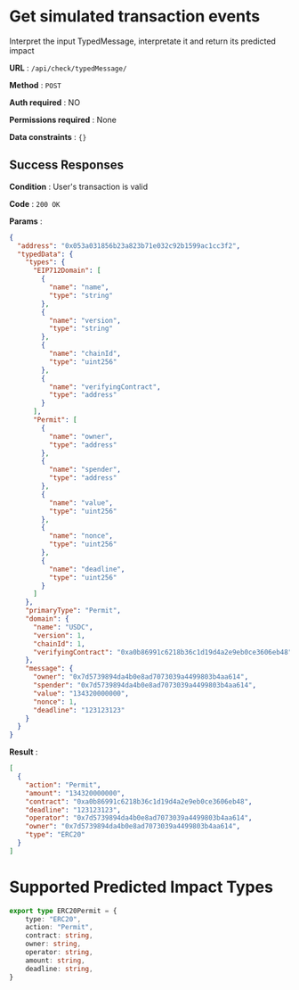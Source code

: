# Get simulated transaction events

Interpret the input TypedMessage, interpretate it and return its predicted impact

**URL** : `/api/check/typedMessage/`

**Method** : `POST`

**Auth required** : NO

**Permissions required** : None

**Data constraints** : `{}`

## Success Responses

**Condition** : User's transaction is valid

**Code** : `200 OK`

**Params** :

```json
{
  "address": "0x053a031856b23a823b71e032c92b1599ac1cc3f2",
  "typedData": {
    "types": {
      "EIP712Domain": [
        {
          "name": "name",
          "type": "string"
        },
        {
          "name": "version",
          "type": "string"
        },
        {
          "name": "chainId",
          "type": "uint256"
        },
        {
          "name": "verifyingContract",
          "type": "address"
        }
      ],
      "Permit": [
        {
          "name": "owner",
          "type": "address"
        },
        {
          "name": "spender",
          "type": "address"
        },
        {
          "name": "value",
          "type": "uint256"
        },
        {
          "name": "nonce",
          "type": "uint256"
        },
        {
          "name": "deadline",
          "type": "uint256"
        }
      ]
    },
    "primaryType": "Permit",
    "domain": {
      "name": "USDC",
      "version": 1,
      "chainId": 1,
      "verifyingContract": "0xa0b86991c6218b36c1d19d4a2e9eb0ce3606eb48"
    },
    "message": {
      "owner": "0x7d5739894da4b0e8ad7073039a4499803b4aa614",
      "spender": "0x7d5739894da4b0e8ad7073039a4499803b4aa614",
      "value": "134320000000",
      "nonce": 1,
      "deadline": "123123123"
    }
  }
}
```

**Result** :

```json
[
  {
    "action": "Permit",
    "amount": "134320000000",
    "contract": "0xa0b86991c6218b36c1d19d4a2e9eb0ce3606eb48",
    "deadline": "123123123",
    "operator": "0x7d5739894da4b0e8ad7073039a4499803b4aa614",
    "owner": "0x7d5739894da4b0e8ad7073039a4499803b4aa614",
    "type": "ERC20"
  }
]
```

# Supported Predicted Impact Types

```typescript
export type ERC20Permit = {
    type: "ERC20",
    action: "Permit",
    contract: string,
    owner: string,
    operator: string,
    amount: string,
    deadline: string,
}
```
